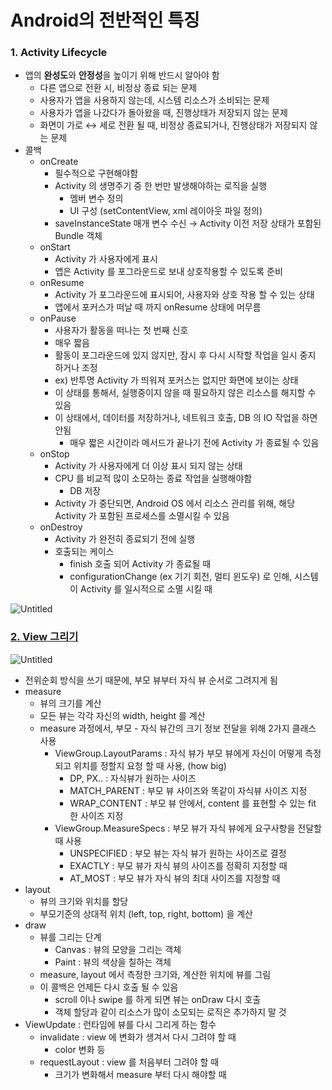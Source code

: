 # Android의 전반적인 특징

### 1. Activity Lifecycle
- 앱의 **완성도**와 **안정성**을 높이기 위해 반드시 알아야 함
    - 다른 앱으로 전환 시, 비정상 종료 되는 문제
    - 사용자가 앱을 사용하지 않는데, 시스템 리소스가 소비되는 문제
    - 사용자가 앱을 나갔다가 돌아왔을 때, 진행상태가 저장되지 않는 문제
    - 화면이 가로 ↔ 세로 전환 될 때, 비정상 종료되거나, 진행상태가 저장되지 않는 문제
- 콜백
    - onCreate
        - 필수적으로 구현해야함
        - Activity 의 생명주기 중 한 번만 발생해야하는 로직을 실행
            - 멤버 변수 정의
            - UI 구성 (setContentView, xml 레이아웃 파일 정의)
        - saveInstanceState 매개 변수 수신 → Activity 이전 저장 상태가 포함된 Bundle 객체
    - onStart
        - Activity 가 사용자에게 표시
        - 앱은 Activity 를 포그라운드로 보내 상호작용할 수 있도록 준비
    - onResume
        - Activity 가 포그라운드에 표시되어, 사용자와 상호 작용 할 수 있는 상태
        - 앱에서 포커스가 떠날 때 까지 onResume 상태에 머무름
    - onPause
        - 사용자가 활동을 떠나는 첫 번째 신호
        - 매우 짧음
        - 활동이 포그라운드에 있지 않지만, 잠시 후 다시 시작할 작업을 일시 중지 하거나 조정
        - ex) 반투명 Activity 가 띄워져 포커스는 없지만 화면에 보이는 상태
        - 이 상태를 통해서, 실행중이지 않을 때 필요하지 않은 리소스를 해지할 수 있음
        - 이 상태에서, 데이터를 저장하거나, 네트워크 호출, DB 의 IO 작업을 하면 안됨
            - 매우 짧은 시간이라 메서드가 끝나기 전에 Activity 가 종료될 수 있음
    - onStop
        - Activity 가 사용자에게 더 이상 표시 되지 않는 상태
        - CPU 를 비교적 많이 소모하는 종료 작업을 실행해야함
            - DB 저장
        - Activity 가 중단되면, Android OS 에서 리소스 관리를 위해, 해당 Activity 가 포함된 프로세스를 소멸시킬 수 있음
    - onDestroy
        - Activity 가 완전히 종료되기 전에 실행
        - 호출되는 케이스
            - finish 호출 되어 Activity 가 종료될 때
            - configurationChange (ex 기기 회전, 멀티 윈도우) 로 인해, 시스템이 Activity 를 일시적으로 소멸 시킬 때
        
![Untitled](https://user-images.githubusercontent.com/24618293/204137047-50113f27-3a2d-41c4-9eb9-fd6a8809ecdc.png)


### [2. View 그리기](https://developer.android.com/guide/topics/ui/how-android-draws)

![Untitled](https://user-images.githubusercontent.com/24618293/204136897-70a64a1d-54e5-4fd1-bef5-251492733a80.png)

- 전위순회 방식을 쓰기 때문에, 부모 뷰부터 자식 뷰 순서로 그려지게 됨
- measure
    - 뷰의 크기를 계산
    - 모든 뷰는 각각 자신의 width, height 를 계산
    - measure 과정에서, 부모 - 자식 뷰간의 크기 정보 전달을 위해 2가지 클래스 사용
        - ViewGroup.LayoutParams : 자식 뷰가 부모 뷰에게 자신이 어떻게 측정되고 위치를 정할지 요청 할 때 사용, (how big)
            - DP, PX.. : 자식뷰가 원하는 사이즈
            - MATCH_PARENT : 부모 뷰 사이즈와 똑같이 자식뷰 사이즈 지정
            - WRAP_CONTENT : 부모 뷰 안에서, content 를 표현할 수 있는 fit 한 사이즈 지정
        - ViewGroup.MeasureSpecs : 부모 뷰가 자식 뷰에게 요구사항을 전달할 때 사용
            - UNSPECIFIED : 부모 뷰는 자식 뷰가 원하는 사이즈로 결정
            - EXACTLY : 부모 뷰가 자식 뷰의 사이즈를 정확히 지정할 때
            - AT_MOST : 부모 뷰가 자식 뷰의 최대 사이즈를 지정할 때
- layout
    - 뷰의 크기와 위치를 할당
    - 부모기준의 상대적 위치 (left, top, right, bottom) 을 계산
- draw
    - 뷰를 그리는 단계
        - Canvas : 뷰의 모양을 그리는 객체
        - Paint : 뷰의 색상을 칠하는 객체
    - measure, layout 에서 측정한 크기와, 계산한 위치에 뷰를 그림
    - 이 콜백은 언제든 다시 호출 될 수 있음
        - scroll 이나 swipe 를 하게 되면 뷰는 onDraw 다시 호출
        - 객체 할당과 같이 리소스가 많이 소모되는 로직은 추가하지 말 것
- ViewUpdate : 런타임에 뷰를 다시 그리게 하는 함수
    - invalidate : view 에 변화가 생겨서 다시 그려야 할 때
        - color 변화 등
    - requestLayout : view 를 처음부터 그려야 할 때
        - 크기가 변화해서 measure 부터 다시 해야할 때
